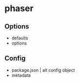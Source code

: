 # phaser

## Options

* defaults
* options

## Config

* package.json | alt config object
* metadata

